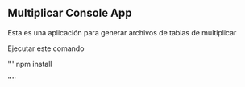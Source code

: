 
## Multiplicar Console App

Esta es una aplicación para generar archivos de tablas de multiplicar

Ejecutar este comando

'''
npm install

''''